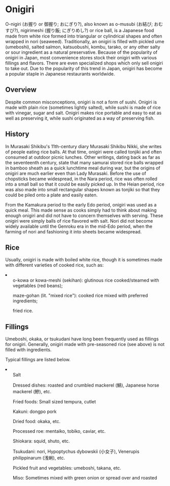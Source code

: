 # Onigiri

<p>O-nigiri (お握り or 御握り; おにぎり?), also known as o-musubi (お結び; おむすび?), nigirimeshi (握り飯; にぎりめし?) or rice ball, is a Japanese food made from white rice formed into triangular or cylindrical shapes and often wrapped in nori (seaweed). Traditionally, an onigiri is filled with pickled ume (umeboshi), salted salmon, katsuobushi, kombu, tarako, or any other salty or sour ingredient as a natural preservative. Because of the popularity of onigiri in Japan, most convenience stores stock their onigiri with various fillings and flavors. There are even specialized shops which only sell onigiri to take out. Due to the popularity of this trend in Japan, onigiri has become a popular staple in Japanese restaurants worldwide.</p>

<h2>Overview</h2>
<p>Despite common misconceptions, onigiri is not a form of sushi. Onigiri is made with plain rice (sometimes lightly salted), while sushi is made of rice with vinegar, sugar and salt. Onigiri makes rice portable and easy to eat as well as preserving it, while sushi originated as a way of preserving fish.</p>

<h2>History</h2>
<p>In Murasaki Shikibu's 11th-century diary Murasaki Shikibu Nikki, she writes of people eating rice balls. At that time, onigiri were called tonjiki and often consumed at outdoor picnic lunches. Other writings, dating back as far as the seventeenth century, state that many samurai stored rice balls wrapped in bamboo sheath as a quick lunchtime meal during war, but the origins of onigiri are much earlier even than Lady Murasaki. Before the use of chopsticks became widespread, in the Nara period, rice was often rolled into a small ball so that it could be easily picked up. In the Heian period, rice was also made into small rectangular shapes known as tonjiki so that they could be piled onto a plate and easily eaten.</p>
<p>From the Kamakura period to the early Edo period, onigiri was used as a quick meal. This made sense as cooks simply had to think about making enough onigiri and did not have to concern themselves with serving. These onigiri were simply balls of rice flavored with salt. Nori did not become widely available until the Genroku era in the mid-Edo period, when the farming of nori and fashioning it into sheets became widespread.</p>

<h2>Rice</h2>
<p>Usually, onigiri is made with boiled white rice, though it is sometimes made with different varieties of cooked rice, such as:</p>
<li>
  <ol>o-kowa or kowa-meshi (sekihan): glutinous rice cooked/steamed with vegetables (red beans);</ol>
  <ol>maze-gohan (lit. "mixed rice"): cooked rice mixed with preferred ingredients;</ol>
  <ol>fried rice.</ol>
</li>

<h2>Fillings</h2>
<p>Umeboshi, okaka, or tsukudani have long been frequently used as fillings for onigiri. Generally, onigiri made with pre-seasoned rice (see above) is not filled with ingredients.</p>
<p>Typical fillings are listed below.</p>
<li>
  <ul>Salt</ul>
  <ul>Dressed dishes: roasted and crumbled mackerel (鯖), Japanese horse mackerel (鰺), etc.</ul>
  <ul>Fried foods: Small sized tempura, cutlet</ul>
  <ul>Kakuni: dongpo pork</ul>
  <ul>Dried food: okaka, etc.</ul>
  <ul>Processed roe: mentaiko, tobiko, caviar, etc.</ul>
  <ul>Shiokara: squid, shuto, etc.</ul>
  <ul>Tsukudani: nori, Hypoptychus dybowskii (小女子), Venerupis philippinarum (浅蜊), etc.</ul>
  <ul>Pickled fruit and vegetables: umeboshi, takana, etc.</ul>
  <ul>Miso: Sometimes mixed with green onion or spread over and roasted</ul>
  
</li>
